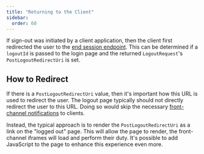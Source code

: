 ```yaml
---
title: "Returning to the Client"
sidebar:
  order: 60
---
```


If sign-out was initiated by a client application, then the client first redirected the user to the [end session endpoint](../reference/endpoints/end_session).
This can be determined if a `logoutId` is passed to the login page and the returned `LogoutRequest`'s `PostLogoutRedirectUri` is set.

## How to Redirect

If there is a `PostLogoutRedirectUri` value, then it's important how this URL is used to redirect the user.
The logout page typically should not directly redirect the user to this URL.
Doing so would skip the necessary [front-channel notifications](notification#front-channel-server-side-clients) to clients.

Instead, the typical approach is to render the `PostLogoutRedirectUri` as a link on the "logged out" page.
This will allow the page to render, the front-channel iframes will load and perform their duty. 
It's possible to add JavaScript to the page to enhance this experience even more.
